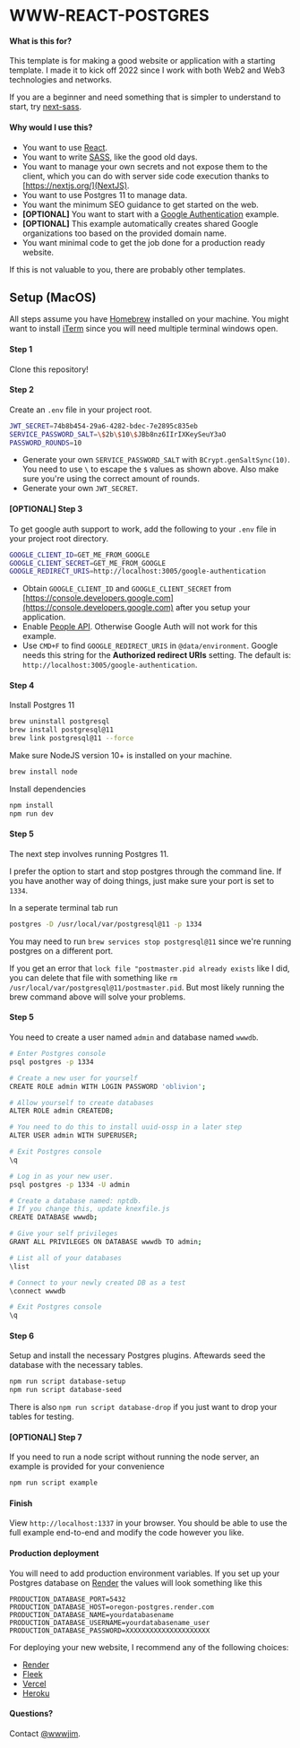 # WWW-REACT-POSTGRES

#### What is this for?

This template is for making a good website or application with a starting template. I made it to kick off 2022 since I work with both Web2 and Web3 technologies and networks.

If you are a beginner and need something that is simpler to understand to start, try [next-sass](https://github.com/application-research/next-sass).

#### Why would I use this?

- You want to use [React](https://reactjs.org/).
- You want to write [SASS](https://sass-lang.com/), like the good old days.
- You want to manage your own secrets and not expose them to the client, which you can do with server side code execution thanks to [https://nextjs.org/](NextJS).
- You want to use Postgres 11 to manage data.
- You want the minimum SEO guidance to get started on the web.
- **[OPTIONAL]** You want to start with a [Google Authentication](https://github.com/googleapis/google-api-nodejs-client) example.
- **[OPTIONAL]** This example automatically creates shared Google organizations too based on the provided domain name.
- You want minimal code to get the job done for a production ready website.

If this is not valuable to you, there are probably other templates.

## Setup (MacOS)

All steps assume you have [Homebrew](https://brew.sh/) installed on your machine. You might want to install [iTerm](https://iterm2.com/) since you will need multiple terminal windows open.

#### Step 1

Clone this repository!

#### Step 2

Create an `.env` file in your project root.

```sh
JWT_SECRET=74b8b454-29a6-4282-bdec-7e2895c835eb
SERVICE_PASSWORD_SALT=\$2b\$10\$JBb8nz6IIrIXKeySeuY3aO
PASSWORD_ROUNDS=10
```

- Generate your own `SERVICE_PASSWORD_SALT` with `BCrypt.genSaltSync(10)`. You need to use `\` to escape the `$` values as shown above. Also make sure you're using the correct amount of rounds.
- Generate your own `JWT_SECRET`.

#### **[OPTIONAL]** Step 3

To get google auth support to work, add the following to your `.env` file in your project root directory.

```sh
GOOGLE_CLIENT_ID=GET_ME_FROM_GOOGLE
GOOGLE_CLIENT_SECRET=GET_ME_FROM_GOOGLE
GOOGLE_REDIRECT_URIS=http://localhost:3005/google-authentication
```

- Obtain `GOOGLE_CLIENT_ID` and `GOOGLE_CLIENT_SECRET` from [https://console.developers.google.com](https://console.developers.google.com) after you setup your application.
- Enable [People API](https://console.developers.google.com/apis/api/people.googleapis.com/overview). Otherwise Google Auth will not work for this example.
- Use `CMD+F` to find `GOOGLE_REDIRECT_URIS` in `@data/environment`. Google needs this string for the **Authorized redirect URIs** setting. The default is: `http://localhost:3005/google-authentication`.

#### Step 4

Install Postgres 11

```sh
brew uninstall postgresql
brew install postgresql@11
brew link postgresql@11 --force
```

Make sure NodeJS version 10+ is installed on your machine.

```sh
brew install node
```

Install dependencies

```sh
npm install
npm run dev
```

#### Step 5

The next step involves running Postgres 11.

I prefer the option to start and stop postgres through the command line. If you have another way of doing things, just make sure your port is set to `1334`.

In a seperate terminal tab run

```sh
postgres -D /usr/local/var/postgresql@11 -p 1334
```

You may need to run `brew services stop postgresql@11` since we're running postgres on a different port.

If you get an error that `lock file "postmaster.pid already exists` like I did, you can delete that file with something like `rm /usr/local/var/postgresql@11/postmaster.pid`. But most likely running the brew command above will solve your problems.

#### Step 5

You need to create a user named `admin` and database named `wwwdb`.

```sh
# Enter Postgres console
psql postgres -p 1334

# Create a new user for yourself
CREATE ROLE admin WITH LOGIN PASSWORD 'oblivion';

# Allow yourself to create databases
ALTER ROLE admin CREATEDB;

# You need to do this to install uuid-ossp in a later step
ALTER USER admin WITH SUPERUSER;

# Exit Postgres console
\q

# Log in as your new user.
psql postgres -p 1334 -U admin

# Create a database named: nptdb.
# If you change this, update knexfile.js
CREATE DATABASE wwwdb;

# Give your self privileges
GRANT ALL PRIVILEGES ON DATABASE wwwdb TO admin;

# List all of your databases
\list

# Connect to your newly created DB as a test
\connect wwwdb

# Exit Postgres console
\q
```

#### Step 6

Setup and install the necessary Postgres plugins. Aftewards seed the database with the necessary tables.

```sh
npm run script database-setup
npm run script database-seed
```

There is also `npm run script database-drop` if you just want to drop your tables for testing.

#### **[OPTIONAL]** Step 7

If you need to run a node script without running the node server, an example is provided for your convenience

```sh
npm run script example
```

#### Finish

View `http://localhost:1337` in your browser. You should be able to use the full example end-to-end and modify the code however you like.

#### Production deployment

You will need to add production environment variables. If you set up your Postgres database on [Render](https://render.com) the values will look something like this

```env
PRODUCTION_DATABASE_PORT=5432
PRODUCTION_DATABASE_HOST=oregon-postgres.render.com
PRODUCTION_DATABASE_NAME=yourdatabasename
PRODUCTION_DATABASE_USERNAME=yourdatabasename_user
PRODUCTION_DATABASE_PASSWORD=XXXXXXXXXXXXXXXXXXXXX
```

For deploying your new website, I recommend any of the following choices:

- [Render](https://render.com/i/internet-gift-from-jim)
- [Fleek](https://fleek.co)
- [Vercel](https://vercel.com/)
- [Heroku](https://heroku.com)

#### Questions?

Contact [@wwwjim](https://twitter.com/wwwjim).
